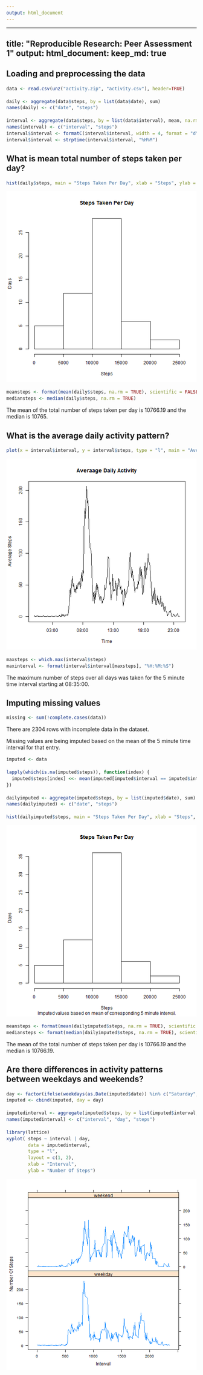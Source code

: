 ```yaml
---
output: html_document
---
```




---
title: "Reproducible Research: Peer Assessment 1"
output: 
  html_document:
    keep_md: true
---


## Loading and preprocessing the data

```r
data <- read.csv(unz("activity.zip", "activity.csv"), header=TRUE)

daily <- aggregate(data$steps, by = list(data$date), sum)
names(daily) <- c("date", "steps")

interval <- aggregate(data$steps, by = list(data$interval), mean, na.rm = TRUE)
names(interval) <- c("interval", "steps")
interval$interval <- formatC(interval$interval, width = 4, format = "d", flag = "0")
interval$interval <- strptime(interval$interval, "%H%M")
```


## What is mean total number of steps taken per day?

```r
hist(daily$steps, main = "Steps Taken Per Day", xlab = "Steps", ylab = "Days")
```

![plot of chunk meansteps](figure/meansteps-1.png) 

```r
meansteps <- format(mean(daily$steps, na.rm = TRUE), scientific = FALSE)
mediansteps <- median(daily$steps, na.rm = TRUE)
```

The mean of the total number of steps taken per day is 10766.19 and the median is 10765.


## What is the average daily activity pattern?

```r
plot(x = interval$interval, y = interval$steps, type = "l", main = "Averaage Daily Activity", xlab = "Time", ylab = "Average Steps")
```

![plot of chunk dailyactivity](figure/dailyactivity-1.png) 

```r
maxsteps <- which.max(interval$steps)
maxinterval <- format(interval$interval[maxsteps], "%H:%M:%S")
```

The maximum number of steps over all days was taken for the 5 minute time interval starting at 08:35:00. 

## Imputing missing values

```r
missing <- sum(!complete.cases(data))
```

There are 2304 rows with incomplete data in the dataset.

Missing values are being imputed based on the mean of the 5 minute time interval for that entry.

```r
imputed <- data

lapply(which(is.na(imputed$steps)), function(index) {
  imputed$steps[index] <<- mean(imputed[imputed$interval == imputed$interval[index], "steps"], na.rm = TRUE)
})

dailyimputed <- aggregate(imputed$steps, by = list(imputed$date), sum)
names(dailyimputed) <- c("date", "steps")

hist(dailyimputed$steps, main = "Steps Taken Per Day", xlab = "Steps", ylab = "Days", sub = "Imputed values based on mean of corresponding 5 minute interval.")
```

![plot of chunk impute](figure/impute-1.png) 

```r
meansteps <- format(mean(dailyimputed$steps, na.rm = TRUE), scientific = FALSE)
mediansteps <- format(median(dailyimputed$steps, na.rm = TRUE), scientific = FALSE)
```

The mean of the total number of steps taken per day is 10766.19 and the median is 10766.19.

## Are there differences in activity patterns between weekdays and weekends?

```r
day <- factor(ifelse(weekdays(as.Date(imputed$date)) %in% c("Saturday", "Sunday"), "weekend", "weekday"))
imputed <- cbind(imputed, day = day)

imputedinterval <- aggregate(imputed$steps, by = list(imputed$interval, imputed$day), mean, na.rm = TRUE)
names(imputedinterval) <- c("interval", "day", "steps")

library(lattice)
xyplot( steps ~ interval | day,
        data = imputedinterval,
        type = "l",
        layout = c(1, 2),
        xlab = "Interval",
        ylab = "Number Of Steps")
```

![plot of chunk weekday](figure/weekday-1.png) 
